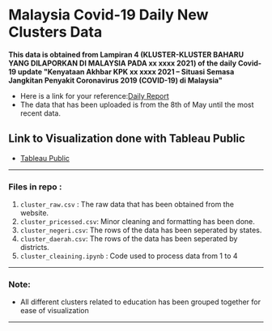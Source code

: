 # Malaysia Covid-19 Daily New Clusters Data 

**This data is obtained from Lampiran 4 (KLUSTER-KLUSTER BAHARU YANG DILAPORKAN DI MALAYSIA PADA xx xxxx 2021) of the daily Covid-19 update "Kenyataan Akhbar KPK xx xxxx 2021 – Situasi Semasa Jangkitan Penyakit Coronavirus 2019 (COVID-19) di Malaysia"**
+ Here is a link for your reference:[Daily Report](https://kpkesihatan.com/2021/07/20/kenyataan-akhbar-kpk-20-julai-2021-situasi-semasa-jangkitan-penyakit-coronavirus-2019-covid-19-di-malaysia/)
+ The data that has been uploaded is from the 8th of May until the most recent data. 

## Link to Visualization done with Tableau Public 
+ [Tableau Public](https://public.tableau.com/views/MalaysiaNewCovid-19Clusters/Dashboard1?:language=en-GB&:display_count=n&:origin=viz_share_link)
---

### Files in repo :
1) `cluster_raw.csv` : The raw data that has been obtained from the website.
2) `cluster_pricessed.csv`: Minor cleaning  and formatting has been done.
3) `cluster_negeri.csv`: The rows of the data has been seperated by states.
4) `cluster_daerah.csv`: The rows of the data has been seperated by districts.
5) `cluster_cleaining.ipynb` : Code used to process data from 1 to 4

---
### Note:
+ All different clusters related to education has been grouped together for ease of visualization

---
